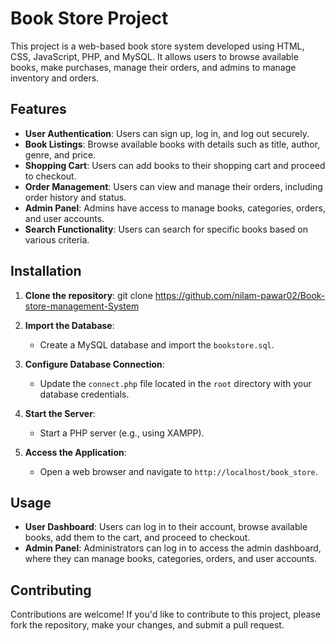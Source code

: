 # Book Store Project

This project is a web-based book store system developed using HTML, CSS, JavaScript, PHP, and MySQL. It allows users to browse available books, make purchases, manage their orders, and admins to manage inventory and orders.

## Features

- **User Authentication**: Users can sign up, log in, and log out securely.
- **Book Listings**: Browse available books with details such as title, author, genre, and price.
- **Shopping Cart**: Users can add books to their shopping cart and proceed to checkout.
- **Order Management**: Users can view and manage their orders, including order history and status.
- **Admin Panel**: Admins have access to manage books, categories, orders, and user accounts.
- **Search Functionality**: Users can search for specific books based on various criteria.

## Installation

1. **Clone the repository**:
git clone https://github.com/nilam-pawar02/Book-store-management-System

2. **Import the Database**:

   - Create a MySQL database and import the `bookstore.sql`.

3. **Configure Database Connection**:

   - Update the `connect.php` file located in the `root` directory with your database credentials.

4. **Start the Server**:

   - Start a PHP server (e.g., using XAMPP).

5. **Access the Application**:

   - Open a web browser and navigate to `http://localhost/book_store`.

## Usage

- **User Dashboard**: Users can log in to their account, browse available books, add them to the cart, and proceed to checkout.
- **Admin Panel**: Administrators can log in to access the admin dashboard, where they can manage books, categories, orders, and user accounts.

## Contributing

Contributions are welcome! If you'd like to contribute to this project, please fork the repository, make your changes, and submit a pull request.

